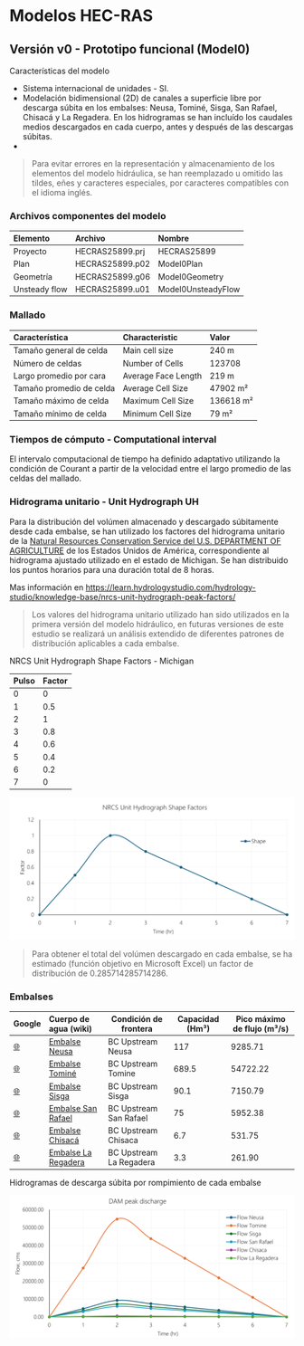 # Modelos HEC-RAS


## Versión v0 - Prototipo funcional (Model0)

Características del modelo

* Sistema internacional de unidades - SI.
* Modelación bidimensional (2D) de canales a superficie libre por descarga súbita en los embalses: Neusa, Tominé, Sisga, San Rafael, Chisacá y La Regadera. En los hidrogramas se han incluído los caudales medios descargados en cada cuerpo, antes y después de las descargas súbitas.
* 

> Para evitar errores en la representación y almacenamiento de los elementos del modelo hidráulica, se han reemplazado u omitido las tildes, eñes y caracteres especiales, por caracteres compatibles con el idioma inglés.


### Archivos componentes del modelo

| Elemento      | Archivo         | Nombre             | 
|:--------------|:----------------|:-------------------|
| Proyecto      | HECRAS25899.prj | HECRAS25899        |
| Plan          | HECRAS25899.p02 | Model0Plan         |
| Geometría     | HECRAS25899.g06 | Model0Geometry     |
| Unsteady flow | HECRAS25899.u01 | Model0UnsteadyFlow |


### Mallado

| Característica           | Characteristic      | Valor     |
|:-------------------------|:--------------------|:----------|
| Tamaño general de celda  | Main cell size      | 240 m     |
| Número de celdas         | Number of Cells     | 123708    |
| Largo promedio por cara  | Average Face Length | 219 m     |
| Tamaño promedio de celda | Average Cell Size   | 47902 m²  |
| Tamaño máximo de celda   | Maximum Cell Size   | 136618 m² |
| Tamaño mínimo de celda   | Minimum Cell Size   | 79 m²     |


### Tiempos de cómputo - Computational interval

El intervalo computacional de tiempo ha definido adaptativo utilizando la condición de Courant a partir de la velocidad entre el largo promedio de las celdas del mallado.


### Hidrograma unitario - Unit Hydrograph UH

Para la distribución del volúmen almacenado y descargado súbitamente desde cada embalse, se han utilizado los factores del hidrograma unitario de la [Natural Resources Conservation Service del U.S. DEPARTMENT OF AGRICULTURE](https://www.nrcs.usda.gov/) de los Estados Unidos de América, correspondiente al hidrograma ajustado utilizado en el estado de Michigan. Se han distribuido los puntos horarios para una duración total de 8 horas.

Mas información en https://learn.hydrologystudio.com/hydrology-studio/knowledge-base/nrcs-unit-hydrograph-peak-factors/

> Los valores del hidrograma unitario utilizado han sido utilizados en la primera versión del modelo hidráulico, en futuras versiones de este estudio se realizará un análisis extendido de diferentes patrones de distribución aplicables a cada embalse.

NRCS Unit Hydrograph Shape Factors - Michigan

| Pulso | Factor |
|-------|--------|
| 0     | 0      |
| 1     | 0.5    |
| 2     | 1      |
| 3     | 0.8    |
| 4     | 0.6    |
| 5     | 0.4    |
| 6     | 0.2    |
| 7     | 0      |

![R.HydroBogota](../.graph/Excel_UnitHydrographShapeFactors_NRCS_Michigan.png)

> Para obtener el total del volúmen descargado en cada embalse, se ha estimado (función objetivo en Microsoft Excel) un factor de distribución de 0.285714285714286.


### Embalses

| Google                                                                      | Cuerpo de agua (wiki)                                                                                   | Condición de frontera    | Capacidad (Hm³) | Pico máximo de flujo (m³/s) |
|:----------------------------------------------------------------------------|:--------------------------------------------------------------------------------------------------------|--------------------------|-----------------|-----------------------------|
| [:globe_with_meridians:](http://maps.google.com/maps?q=5.135924,-73.969663) | [Embalse Neusa](https://es.wikipedia.org/wiki/Embalse_del_Neusa)                                        | BC Upstream Neusa        | 117             | 9285.71                     |
| [:globe_with_meridians:](http://maps.google.com/maps?q=5.036403,-73.811914) | [Embalse Tominé](https://es.wikipedia.org/wiki/Embalse_de_Tomin%C3%A9)                                  | BC Upstream Tomine       | 689.5           | 54722.22                    |
| [:globe_with_meridians:](http://maps.google.com/maps?q=5.083958,-73.72756)  | [Embalse Sisga](https://es.wikipedia.org/wiki/Represa_del_Sisga)                                        | BC Upstream Sisga        | 90.1            | 7150.79                     |
| [:globe_with_meridians:](http://maps.google.com/maps?q=4.703225,-73.985746) | [Embalse San Rafael ](https://es.wikipedia.org/wiki/Embalse_de_San_Rafael)                              | BC Upstream San Rafael   | 75              | 5952.38                     |
| [:globe_with_meridians:](http://maps.google.com/maps?q=4.384184,-74.167766) | [Embalse Chisacá](https://www.banrepcultural.org/coleccion-bibliografica/especiales/embalse-de-chisaca) | BC Upstream Chisaca      | 6.7             | 531.75                      |
| [:globe_with_meridians:](http://maps.google.com/maps?q=4.403117,-74.143296) | [Embalse La Regadera](https://archivobogota.secretariageneral.gov.co/noticias/embalse-la-regadera)      | BC Upstream La Regadera  | 3.3             | 261.90                      |

Hidrogramas de descarga súbita por rompimiento de cada embalse

![R.HydroBogota](../.graph/Excel_UnitHydrographShapeFactors_NRCS_Michigan_DAM.png)  





